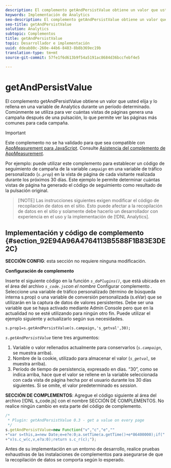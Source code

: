 ```yaml
---
description: El complemento getAndPersistValue obtiene un valor que usted elija y lo rellena en una variable de Analytics durante un período determinado. Comúnmente se utiliza para ver cuántas vistas de páginas genera una campaña después de una pulsación, lo que permite ver las páginas más comunes para cada campaña.
keywords: Implementación de Analytics
seo-description: El complemento getAndPersistValue obtiene un valor que usted elija y lo rellena en una variable de Analytics durante un período determinado. Comúnmente se utiliza para ver cuántas vistas de páginas genera una campaña después de una pulsación, lo que permite ver las páginas más comunes para cada campaña.
seo-title: getAndPersistValue
solution: Analytics
subtopic: Complementos
title: getAndPersistValue
topic: Desarrollador e implementación
uuid: ddeab80c-260e-44b6-8483-8b8b369ec19b
translation-type: tm+mt
source-git-commit: 57fe1f6d613b9f54a5191ac8684d36bccfebf4e5

---
```



# getAndPersistValue

El complemento getAndPersistValue obtiene un valor que usted elija y lo rellena en una variable de Analytics durante un período determinado. Comúnmente se utiliza para ver cuántas vistas de páginas genera una campaña después de una pulsación, lo que permite ver las páginas más comunes para cada campaña.

>[!IMPORTANT]
>
>Este complemento no se ha validado para que sea compatible con [AppMeasurement para JavaScript](/help/implement/js-implementation/c-appmeasurement-js/appmeasure-mjs.md). Consulte [Asistencia del complemento de AppMeasurement](/help/implement/js-implementation/c-appmeasurement-js/plugins-support.md).

Por ejemplo: puede utilizar este complemento para establecer un código de seguimiento de campaña de la variable *`campaign`* en una variable de tráfico personalizado (*`s.prop`*) en la vista de página de cada visitante realizada durante los próximos 30 días. Este ejemplo le permite determinar cuántas vistas de página ha generado el código de seguimiento como resultado de la pulsación original.

> [!NOTE] Las instrucciones siguientes exigen modificar el código de recopilación de datos en el sitio. Esto puede afectar a la recopilación de datos en el sitio y solamente debe hacerlo un desarrollador con experiencia en el uso y la implementación de [!DNL Analytics].

## Implementación y código de complemento {#section_92E94A96A4764113B5588F1B83E3DE2C}

**SECCIÓN CONFIG**: esta sección no requiere ninguna modificación.

**Configuración de complemento**

Inserte el siguiente código en la función *`s_doPlugins()`*, que está ubicada en el área del archivo *`s_code.js`con el nombre* Configurar complemento *.* Seleccione una variable de tráfico personalizado (término de búsqueda interna s.prop) o una variable de conversión personalizada (s.eVar) que se utilizarán en la captura de datos de valores persistentes. Debe ser una variable que se haya activado mediante Admin Console pero que en la actualidad no se esté utilizando para ningún otro fin. Puede utilizar el ejemplo siguiente y actualizarlo según sus necesidades.

`s.prop1=s.getAndPersistValue(s.campaign,'s_getval',30);`

*`s.getAndPersistValue`* tiene tres argumentos:

1. Variable o valor rellenados actualmente para conservarlos (*`s.campaign`*, se muestra arriba).
1. Nombre de la cookie, utilizado para almacenar el valor (*`s_getval`*, se muestra arriba).
1. Período de tiempo de persistencia, expresado en días. “30”, como se indica arriba, hace que el valor se rellene en la variable seleccionada con cada vista de página hecha por el usuario durante los 30 días siguientes. Si se omite, el valor predeterminado es *session*.

**SECCIÓN DE COMPLEMENTOS**: Agregue el código siguiente al área del archivo [!DNL s_code.js] con el nombre SECCIÓN DE COMPLEMENTOS. No realice ningún cambio en esta parte del código de complemento.

```js
/* 
 * Plugin: getAndPersistValue 0.3 - get a value on every page 
 */ 
s.getAndPersistValue=new Function("v","c","e","" 
+"var s=this,a=new Date;e=e?e:0;a.setTime(a.getTime()+e*86400000);if(" 
+"v)s.c_w(c,v,e?a:0);return s.c_r(c);");
```

Antes de su implementación en un entorno de desarrollo, realice pruebas exhaustivas de las instalaciones de complementos para asegurarse de que la recopilación de datos se comporta según lo esperado.
